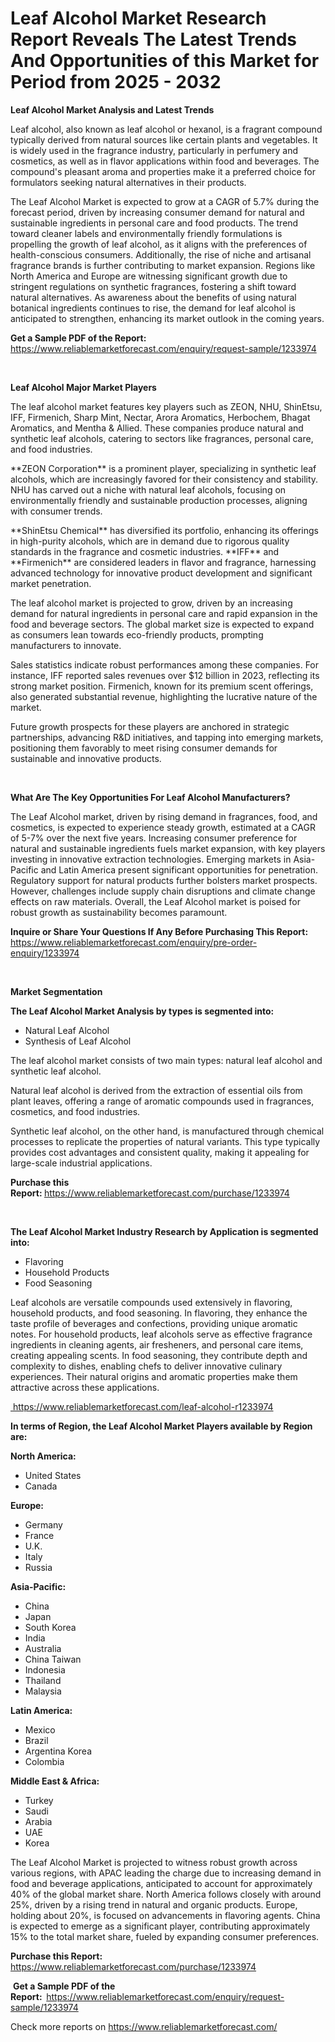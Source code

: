<p><h1>Leaf Alcohol Market Research Report Reveals The Latest Trends And Opportunities of this Market for Period from 2025 - 2032</h1></p><p><strong>Leaf Alcohol Market Analysis and Latest Trends</strong></p>
<p><p>Leaf alcohol, also known as leaf alcohol or hexanol, is a fragrant compound typically derived from natural sources like certain plants and vegetables. It is widely used in the fragrance industry, particularly in perfumery and cosmetics, as well as in flavor applications within food and beverages. The compound's pleasant aroma and properties make it a preferred choice for formulators seeking natural alternatives in their products. </p><p>The Leaf Alcohol Market is expected to grow at a CAGR of 5.7% during the forecast period, driven by increasing consumer demand for natural and sustainable ingredients in personal care and food products. The trend toward cleaner labels and environmentally friendly formulations is propelling the growth of leaf alcohol, as it aligns with the preferences of health-conscious consumers. Additionally, the rise of niche and artisanal fragrance brands is further contributing to market expansion. Regions like North America and Europe are witnessing significant growth due to stringent regulations on synthetic fragrances, fostering a shift toward natural alternatives. As awareness about the benefits of using natural botanical ingredients continues to rise, the demand for leaf alcohol is anticipated to strengthen, enhancing its market outlook in the coming years.</p></p>
<p><strong>Get a Sample PDF of the Report:&nbsp;</strong> <a href="https://www.reliablemarketforecast.com/enquiry/request-sample/1233974?utm_campaign=2042&utm_medium=2&utm_source=Github&utm_content=ia&utm_term=30012025&utm_id=leaf-alcohol">https://www.reliablemarketforecast.com/enquiry/request-sample/1233974</a></p>
<p>&nbsp;</p>
<p><strong>Leaf Alcohol Major Market Players</strong></p>
<p><p>The leaf alcohol market features key players such as ZEON, NHU, ShinEtsu, IFF, Firmenich, Sharp Mint, Nectar, Arora Aromatics, Herbochem, Bhagat Aromatics, and Mentha & Allied. These companies produce natural and synthetic leaf alcohols, catering to sectors like fragrances, personal care, and food industries.</p><p>**ZEON Corporation** is a prominent player, specializing in synthetic leaf alcohols, which are increasingly favored for their consistency and stability. NHU has carved out a niche with natural leaf alcohols, focusing on environmentally friendly and sustainable production processes, aligning with consumer trends.</p><p>**ShinEtsu Chemical** has diversified its portfolio, enhancing its offerings in high-purity alcohols, which are in demand due to rigorous quality standards in the fragrance and cosmetic industries. **IFF** and **Firmenich** are considered leaders in flavor and fragrance, harnessing advanced technology for innovative product development and significant market penetration.</p><p>The leaf alcohol market is projected to grow, driven by an increasing demand for natural ingredients in personal care and rapid expansion in the food and beverage sectors. The global market size is expected to expand as consumers lean towards eco-friendly products, prompting manufacturers to innovate.</p><p>Sales statistics indicate robust performances among these companies. For instance, IFF reported sales revenues over $12 billion in 2023, reflecting its strong market position. Firmenich, known for its premium scent offerings, also generated substantial revenue, highlighting the lucrative nature of the market.</p><p>Future growth prospects for these players are anchored in strategic partnerships, advancing R&D initiatives, and tapping into emerging markets, positioning them favorably to meet rising consumer demands for sustainable and innovative products.</p></p>
<p>&nbsp;</p>
<p><strong>What Are The Key Opportunities For Leaf Alcohol Manufacturers?</strong></p>
<p><p>The Leaf Alcohol market, driven by rising demand in fragrances, food, and cosmetics, is expected to experience steady growth, estimated at a CAGR of 5-7% over the next five years. Increasing consumer preference for natural and sustainable ingredients fuels market expansion, with key players investing in innovative extraction technologies. Emerging markets in Asia-Pacific and Latin America present significant opportunities for penetration. Regulatory support for natural products further bolsters market prospects. However, challenges include supply chain disruptions and climate change effects on raw materials. Overall, the Leaf Alcohol market is poised for robust growth as sustainability becomes paramount.</p></p>
<p><strong>Inquire or Share Your Questions If Any Before Purchasing This Report:</strong> <a href="https://www.reliablemarketforecast.com/enquiry/pre-order-enquiry/1233974?utm_campaign=2042&utm_medium=2&utm_source=Github&utm_content=ia&utm_term=30012025&utm_id=leaf-alcohol">https://www.reliablemarketforecast.com/enquiry/pre-order-enquiry/1233974</a></p>
<p>&nbsp;</p>
<p><strong>Market Segmentation</strong></p>
<p><strong>The Leaf Alcohol Market Analysis by types is segmented into:</strong></p>
<p><ul><li>Natural Leaf Alcohol</li><li>Synthesis of Leaf Alcohol</li></ul></p>
<p><p>The leaf alcohol market consists of two main types: natural leaf alcohol and synthetic leaf alcohol. </p><p>Natural leaf alcohol is derived from the extraction of essential oils from plant leaves, offering a range of aromatic compounds used in fragrances, cosmetics, and food industries. </p><p>Synthetic leaf alcohol, on the other hand, is manufactured through chemical processes to replicate the properties of natural variants. This type typically provides cost advantages and consistent quality, making it appealing for large-scale industrial applications.</p></p>
<p><strong>Purchase this Report:&nbsp;</strong><a href="https://www.reliablemarketforecast.com/purchase/1233974?utm_campaign=2042&utm_medium=2&utm_source=Github&utm_content=ia&utm_term=30012025&utm_id=leaf-alcohol">https://www.reliablemarketforecast.com/purchase/1233974</a></p>
<p>&nbsp;</p>
<p><strong>The Leaf Alcohol Market Industry Research by Application is segmented into:</strong></p>
<p><ul><li>Flavoring</li><li>Household Products</li><li>Food Seasoning</li></ul></p>
<p><p>Leaf alcohols are versatile compounds used extensively in flavoring, household products, and food seasoning. In flavoring, they enhance the taste profile of beverages and confections, providing unique aromatic notes. For household products, leaf alcohols serve as effective fragrance ingredients in cleaning agents, air fresheners, and personal care items, creating appealing scents. In food seasoning, they contribute depth and complexity to dishes, enabling chefs to deliver innovative culinary experiences. Their natural origins and aromatic properties make them attractive across these applications.</p></p>
<p><a href="https://www.reliablemarketforecast.com/leaf-alcohol-r1233974?utm_campaign=2042&utm_medium=2&utm_source=Github&utm_content=ia&utm_term=30012025&utm_id=leaf-alcohol">&nbsp;https://www.reliablemarketforecast.com/leaf-alcohol-r1233974</a></p>
<p><strong>In terms of Region, the Leaf Alcohol Market Players available by Region are:</strong></p>
<p>
    <p> <strong> North America: </strong>
        <ul>
            <li>United States</li>
            <li>Canada</li>
        </ul>
        </p> 
    <p> <strong> Europe: </strong>
        <ul>
            <li>Germany</li>
            <li>France</li>
            <li>U.K.</li>
            <li>Italy</li>
            <li>Russia</li>
        </ul>
        </p> 
    <p> <strong> Asia-Pacific: </strong>
        <ul>
            <li>China</li>
            <li>Japan</li>
            <li>South Korea</li>
            <li>India</li>
            <li>Australia</li>
            <li>China Taiwan</li>
            <li>Indonesia</li>
            <li>Thailand</li>
            <li>Malaysia</li>
        </ul>
        </p> 
    <p> <strong> Latin America: </strong>
        <ul>
            <li>Mexico</li>
            <li>Brazil</li>
            <li>Argentina Korea</li>
            <li>Colombia</li>
        </ul>
        </p> 
    <p> <strong> Middle East & Africa: </strong>
        <ul>
            <li>Turkey</li>
            <li>Saudi</li>
            <li>Arabia</li>
            <li>UAE</li>
            <li>Korea</li>
        </ul>
    </p>
    </p>
<p><p>The Leaf Alcohol Market is projected to witness robust growth across various regions, with APAC leading the charge due to increasing demand in food and beverage applications, anticipated to account for approximately 40% of the global market share. North America follows closely with around 25%, driven by a rising trend in natural and organic products. Europe, holding about 20%, is focused on advancements in flavoring agents. China is expected to emerge as a significant player, contributing approximately 15% to the total market share, fueled by expanding consumer preferences.</p></p>
<p><strong>Purchase this Report: </strong><a href="https://www.reliablemarketforecast.com/purchase/1233974?utm_campaign=2042&utm_medium=2&utm_source=Github&utm_content=ia&utm_term=30012025&utm_id=leaf-alcohol">https://www.reliablemarketforecast.com/purchase/1233974</a></p>
<p>&nbsp;<strong>Get a Sample PDF of the Report:&nbsp;&nbsp;</strong><a href="https://www.reliablemarketforecast.com/enquiry/request-sample/1233974?utm_campaign=2042&utm_medium=2&utm_source=Github&utm_content=ia&utm_term=30012025&utm_id=leaf-alcohol">https://www.reliablemarketforecast.com/enquiry/request-sample/1233974</a></p>
<p><strong></strong></p>
<p>Check more reports on <a href="https://www.reliablemarketforecast.com/?utm_campaign=2042&utm_medium=2&utm_source=Github&utm_content=ia&utm_term=30012025&utm_id=leaf-alcohol">https://www.reliablemarketforecast.com/</a></p>